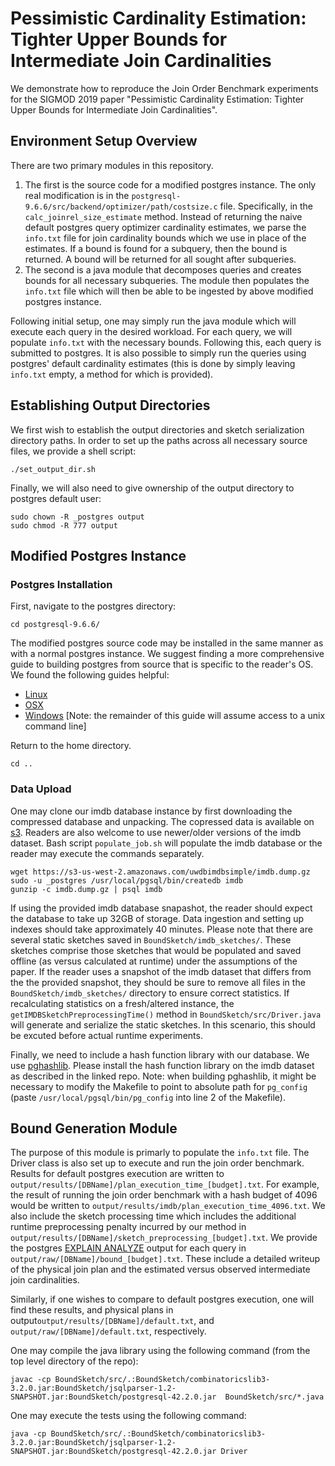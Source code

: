 # Pessimistic Cardinality Estimation: Tighter Upper Bounds for Intermediate Join Cardinalities

We demonstrate how to reproduce the Join Order Benchmark experiments for the SIGMOD 2019 paper "Pessimistic Cardinality Estimation: Tighter Upper Bounds for Intermediate Join Cardinalities".

## Environment Setup Overview
There are two primary modules in this repository.

1. The first is the source code for a modified postgres instance.
The only real modification is in the `postgresql-9.6.6/src/backend/optimizer/path/costsize.c` file.
Specifically, in the `calc_joinrel_size_estimate` method.
Instead of returning the naive default postgres query optimizer cardinality estimates, we parse the `info.txt` file for join cardinality bounds which we use in place of the estimates.
If a bound is found for a subquery, then the bound is returned.
A bound will be returned for all sought after subqueries.
2. The second is a java module that decomposes queries and creates bounds for all necessary subqueries.
The module then populates the `info.txt` file which will then be able to be ingested by above modified postgres instance.

Following initial setup, one may simply run the java module which will execute each query in the desired workload.
For each query, we will populate `info.txt` with the necessary bounds.
Following this, each query is submitted to postgres.
It is also possible to simply run the queries using postgres' default cardinality estimates (this is done by simply leaving `info.txt` empty, a method for which is provided).

## Establishing Output Directories
We first wish to establish the output directories and sketch serialization directory paths.
In order to set up the paths across all necessary source files, we provide a shell script:
~~~~
./set_output_dir.sh
~~~~
Finally, we will also need to give ownership of the output directory to postgres default user:
~~~~
sudo chown -R _postgres output
sudo chmod -R 777 output
~~~~

## Modified Postgres Instance

### Postgres Installation
First, navigate to the postgres directory:
~~~~
cd postgresql-9.6.6/
~~~~

The modified postgres source code may be installed in the same manner as with a normal postgres instance.
We suggest finding a more comprehensive guide to building postgres from source that is specific to the reader's OS.
We found the following guides helpful:
- [Linux](https://www.postgresql.org/docs/9.6/install-short.html)
- [OSX](https://labs.wordtothewise.com/postgresql-osx/)
- [Windows](https://www.postgresql.org/docs/9.6/install-windows.html) [Note: the remainder of this guide will assume access to a unix command line]

Return to the home directory.
~~~~
cd ..
~~~~

### Data Upload
One may clone our imdb database instance by first downloading the compressed database and unpacking.
The copressed data is available on [s3](https://s3-us-west-2.amazonaws.com/uwdbimdbsimple/imdb.dump.gz).
Readers are also welcome to use newer/older versions of the imdb dataset.
Bash script `populate_job.sh` will populate the imdb database or the reader may execute the commands separately.
~~~~
wget https://s3-us-west-2.amazonaws.com/uwdbimdbsimple/imdb.dump.gz
sudo -u _postgres /usr/local/pgsql/bin/createdb imdb
gunzip -c imdb.dump.gz | psql imdb
~~~~

If using the provided imdb database snapashot, the reader should expect the database to take up 32GB of storage.
Data ingestion and setting up indexes should take approximately 40 minutes. 
Please note that there are several static sketches saved in `BoundSketch/imdb_sketches/`.
These sketches comprise those sketches that would be populated and saved offline (as versus calculated at runtime) under the assumptions of the paper.
If the reader uses a snapshot of the imdb dataset that differs from the the provided snapshot, they should be sure to remove all files in the `BoundSketch/imdb_sketches/` directory to ensure correct statistics.
If recalculating statistics on a fresh/altered instance, the `getIMDBSketchPreprocessingTime()` method in `BoundSketch/src/Driver.java` will generate and serialize the static sketches.
In this scenario, this should be excuted before actual runtime experiments.

Finally, we need to include a hash function library with our database.
We use [pghashlib](https://github.com/markokr/pghashlib).
Please install the hash function library on the imdb dataset as described in the linked repo.
Note: when building pghashlib, it might be necessary to modify the Makefile to point to absolute path for `pg_config` (paste `/usr/local/pgsql/bin/pg_config` into line 2 of the Makefile).

## Bound Generation Module
The purpose of this module is primarly to populate the `info.txt` file.
The Driver class is also set up to execute and run the join order benchmark.
Results for default postgres execution are written to `output/results/[DBName]/plan_execution_time_[budget].txt`.
For example, the result of running the join order benchmark with a hash budget of 4096 would be written to `output/results/imdb/plan_execution_time_4096.txt`.
We also include the sketch processing time which includes the additional runtime preprocessing penalty incurred by our method in `output/results/[DBName]/sketch_preprocessing_[budget].txt`.
We provide the postgres [EXPLAIN ANALYZE](https://www.postgresql.org/docs/9.6/sql-explain.html) output for each query in `output/raw/[DBName]/bound_[budget].txt`.
These include a detailed writeup of the physical join plan and the estimated versus observed intermediate join cardinalities.

Similarly, if one wishes to compare to default postgres execution, one will find these results, and physical plans in output`output/results/[DBName]/default.txt`, and `output/raw/[DBName]/default.txt`, respectively.

One may compile the java library using the following command (from the top level directory of the repo):
~~~~
javac -cp BoundSketch/src/.:BoundSketch/combinatoricslib3-3.2.0.jar:BoundSketch/jsqlparser-1.2-SNAPSHOT.jar:BoundSketch/postgresql-42.2.0.jar  BoundSketch/src/*.java
~~~~

One may execute the tests using the following command:
~~~~
java -cp BoundSketch/src/.:BoundSketch/combinatoricslib3-3.2.0.jar:BoundSketch/jsqlparser-1.2-SNAPSHOT.jar:BoundSketch/postgresql-42.2.0.jar Driver
~~~~
